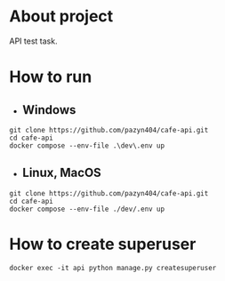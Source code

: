 # About project

API test task.

# How to run

* ## Windows
```
git clone https://github.com/pazyn404/cafe-api.git
cd cafe-api
docker compose --env-file .\dev\.env up
```

* ## Linux, MacOS
```
git clone https://github.com/pazyn404/cafe-api.git
cd cafe-api
docker compose --env-file ./dev/.env up
```

# How to create superuser
```
docker exec -it api python manage.py createsuperuser
```
